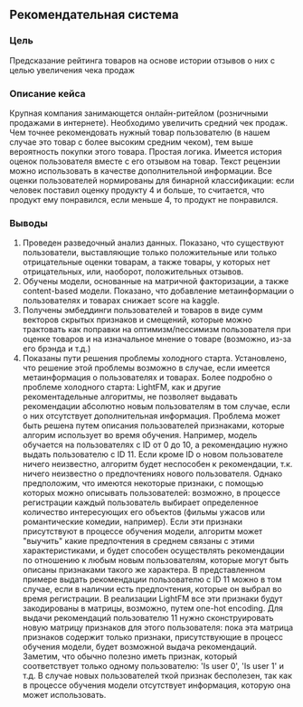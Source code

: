 ## Рекомендательная система
### Цель
Предсказание рейтинга товаров на основе истории отзывов о них c целью увеличения чека продаж

### Описание кейса
Крупная компания занимающется онлайн-ритейлом (розничными продажами в интернете).
Необходимо увеличить средний чек продаж. 
Чем точнее рекомендовать нужный товар пользователю (в нашем случае это товар с более высоким средним чеком), тем выше вероятность покупки этого товара. Простая логика.
Имеется история оценок пользователя вместе с его отзывом на товар. Текст рецензии можно использовать в качестве дополнительной информации. Все оценки пользователей нормированы для бинарной классификации: если человек поставил оценку продукту 4 и больше, то считается, что продукт ему понравился, если меньше 4, то продукт не понравился.

### Выводы
1. Проведен разведочный анализ данных. Показано, что существуют пользователи, выставляющие только положительные или только отрицательные оценки товарам, а также товары, у которых нет отрицательных, или, наоборот, положительных отзывов.
2. Обучены модели, основанные на матричной факторизации, а также content-based модели. Показано, что добавление метаинформации о пользователях и товарах снижает score на kaggle.
3. Получены эмбеддинги пользователей и товаров в виде сумм векторов скрытых признаков и смещений, которые можно трактовать как поправки на оптимизм/пессимизм пользователя при оценке товаров и на изначальное мнение о товаре (возможно, из-за его брэнда и т.д.)
4. Показаны пути решения проблемы холодного старта. Установлено, что решение этой проблемы возможно в случае, если имеется метаинформация о пользователях и товарах. Более подробно о проблеме холодного старта: LightFM, как и другие рекоментадельные алгоритмы, не позволяет выдавать рекомендации абсолютно новым пользователям в том случае, если о них отсутствует дополнительная информация. Проблема может быть решена путем описания пользователей признаками, которые алгорим использует во время обучения. Например, модель обучается на пользователях с ID от 0 до 10, а рекомендацию нужно выдать пользователю с ID 11. Если кроме ID о новом пользователе ничего неизвестно, алгоритм будет неспособен к рекомендации, т.к. ничего неизвестно о предпочтениях нового пользователя. Однако предположим, что имеются некоторые признаки, с помощью которых можно описывать пользователей: возможно, в процессе регистрации каждый пользователь выбирает определенное количество интересующих его объектов (фильмы ужасов или романтические комедии, например). Если эти признаки присутствуют в процессе обучения модели, алгоритм может "выучить" какие предпочтения в среднем связаны с этими характеристиками, и будет способен осуществлять рекомендации по отношению к любым новым пользователям, которые могут быть описаны признаками такого же характера. В представленном примере выдать рекомендации пользователю с ID 11 можно в том случае, если в наличии есть предпочтения, которые он выбрал во время регистрации. В реализации LightFM все эти признаки будут закодированы в матрицы, возможно, путем one-hot encoding. Для выдачи рекомендаций пользователю 11 нужно сконструировать новую матрицу признаков для этого пользователя: пока эта матрица признаков содержит только признаки, присутствующие в процесс обучения модели, будет возможной выдача рекомендаций. Заметим, что обычно полезно иметь признак, который соответствует только одному пользователю: 'Is user 0', 'Is user 1' и т.д. В случае новых пользователей ткой признак бесполезен, так как в процессе обучения модели отсутствует информация, которую она может использовать.


